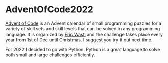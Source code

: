 # AdventOfCode2022

[Advent of Code](https://adventofcode.com/) is an Advent calendar of small programming puzzles for a variety of skill sets and skill levels that can be solved in any programming language. It is organized by [Eric Wastl](http://was.tl/) and the challenge takes place every year from 1st of Dec until Christmas. I suggest you try it out next time.

For 2022 I decided to go with Python. Python is a great language to solve both small and large challenges efficiently.
